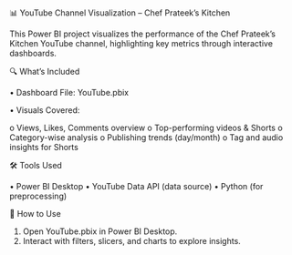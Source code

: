 📊 YouTube Channel Visualization – Chef Prateek’s Kitchen

This Power BI project visualizes the performance of the Chef Prateek’s Kitchen YouTube channel, highlighting key metrics through interactive dashboards.

🔍 What’s Included

•	Dashboard File: YouTube.pbix

•	Visuals Covered:

o	Views, Likes, Comments overview
o	Top-performing videos & Shorts
o	Category-wise analysis
o	Publishing trends (day/month)
o	Tag and audio insights for Shorts

🛠 Tools Used

•	Power BI Desktop
•	YouTube Data API (data source)
•	Python (for preprocessing)

📁 How to Use

1.	Open YouTube.pbix in Power BI Desktop.
2.	Interact with filters, slicers, and charts to explore insights.

